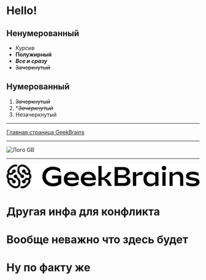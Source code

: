 # Hello! #
## Ненумерованный ##
 * *Курсив*
 * **Полужирный**
 * ***Все и сразу***
 * ~~Зачеркнутый~~
 ## Нумерованный ##
 1. ~~Зачеркнутый~~
 2. **~~Зачеркнутый~~*
 3. Незачеркнутый
- - - 
[Главная страница GeekBrains](https://gb.ru/)
- - -
![Лого GB](https://upload.wikimedia.org/wikipedia/ru/thumb/4/48/Geekbrains_logo.svg/2560px-Geekbrains_logo.svg.png)
- - -
![Локальный файл](/Logo.png)


# Другая инфа для конфликта
# Вообще неважно что здесь будет
# Ну по факту же